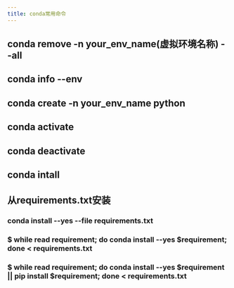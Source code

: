 ```yaml
---
title: conda常用命令
---
```


## conda remove -n your_env_name(虚拟环境名称) --all
## conda info --env
## conda create -n your_env_name python
## conda activate
## conda deactivate
## conda intall
## 从requirements.txt安装
### conda install --yes --file requirements.txt
### $ while read requirement; do conda install --yes $requirement; done < requirements.txt
### $ while read requirement; do conda install --yes $requirement || pip install $requirement; done < requirements.txt
###
